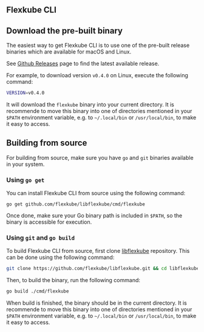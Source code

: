 ## Flexkube CLI

## Download the pre-built binary

The easiest way to get Flexkube CLI	 is to use one of the pre-built release binaries which are available for macOS and Linux.

See [Github Releases](https://github.com/flexkube/libflexkube/releases) page to find the latest available release.

For example, to download version `v0.4.0` on Linux, execute the following command:

```sh
VERSION=v0.4.0
```

It will download the `flexkube` binary into your current directory. It is recommende to move this binary into one of directories mentioned in your `$PATH` environment variable, e.g. to `~/.local/bin` or `/usr/local/bin`, to make it easy to access.

## Building from source

For building from source, make sure you have `go` and `git` binaries available in your system.

### Using `go get`

You can install Flexkube CLI from source using the following command:

```
go get github.com/flexkube/libflexkube/cmd/flexkube
```

Once done, make sure your Go binary path is included in `$PATH`, so the binary is accessible for execution.

### Using `git` and `go build`

To build Flexkube CLI from source, first clone [libflexkube](https://github.com/flexkube/libflexkube) repository. This can be done using the following command:

```sh
git clone https://github.com/flexkube/libflexkube.git && cd libflexkube
```

Then, to build the binary, run the following command:

```sh
go build ./cmd/flexkube
```

When build is finished, the binary should be in the current directory. It is recommende to move this binary into one of directories mentioned in your `$PATH` environment variable, e.g. to `~/.local/bin` or `/usr/local/bin`, to make it easy to access.
